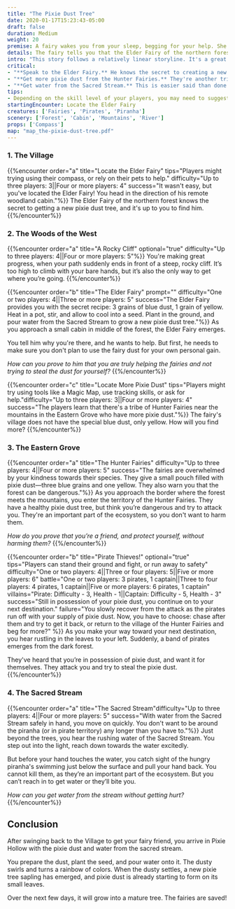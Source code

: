 ```yaml
---
title: "The Pixie Dust Tree"
date: 2020-01-17T15:23:43-05:00
draft: false
duration: Medium
weight: 20
premise: A fairy wakes you from your sleep, begging for your help. She explains that ice from the north froze and killed their pixie dust tree. Without, she and the rest of her village will never fly again.
details: The fairy tells you that the Elder Fairy of the northern forest knows how to get a new pixie dust tree. She cannot go with you, as she does not have enough pixie dust to make the journey and is very tired. It's up to you to find him. She provides you with a compass to help you find your way.
intro: "This story follows a relatively linear storyline. It's a great choice for beginners."
critical:
- "**Speak to the Elder Fairy.** He knows the secret to creating a new pixie dust tree."
- "**Get more pixie dust from the Hunter Fairies.** They're another tribe of fairies located in the Eastern Grove."
- "**Get water from the Sacred Stream.** This is easier said than done. The water contains piranhas."
tips:
- Depending on the skill level of your players, you may need to suggest that they ask the Elder Fairy where they can find more pixie dust, or have a non-player character step in to guide them to the Hunter Fairies.
startingEncounter: Locate the Elder Fairy
creatures: ['Fairies', 'Pirates', 'Piranha']
scenery: ['Forest', 'Cabin', 'Mountains', 'River']
props: ['Compass']
map: "map_the-pixie-dust-tree.pdf"
---
```


### 1. The Village

{{%encounter order="a" title="Locate the Elder Fairy" tips="Players might trying using their compass, or rely on their pets to help." difficulty="Up to three players: 3||Four or more players: 4" success="It wasn't easy, but you've located the Elder Fairy! You head in the direction of his remote woodland cabin."%}}
The Elder Fairy of the northern forest knows the secret to getting a new pixie dust tree, and it's up to you to find him.
{{%/encounter%}}

### 2. The Woods of the West

{{%encounter order="a" title="A Rocky Cliff" optional="true" difficulty="Up to three players: 4||Four or more players: 5"%}}
You're making great progress, when your path suddenly ends in front of a steep, rocky cliff. It’s too high to climb with your bare hands, but it’s also the only way to get where you’re going.
{{%/encounter%}}

{{%encounter order="b" title="The Elder Fairy" prompt="" difficulty="One or two players: 4||Three or more players: 5" success="The Elder Fairy provides you with the secret recipe: 3 grains of blue dust, 1 grain of yellow. Heat in a pot, stir, and allow to cool into a seed. Plant in the ground, and pour water from the Sacred Stream to grow a new pixie dust tree."%}}
As you approach a small cabin in middle of the forest, the Elder Fairy emerges.

You tell him why you're there, and he wants to help. But first, he needs to make sure you don't plan to use the fairy dust for your own personal gain.

*How can you prove to him that you are truly helping the fairies and not trying to steal the dust for yourself?*
{{%/encounter%}}

{{%encounter order="c" title="Locate More Pixie Dust" tips="Players might try using tools like a Magic Map, use tracking skills, or ask for help."difficulty="Up to three players: 3||Four or more players: 4"  success="The players learn that there's a tribe of Hunter Fairies near the mountains in the Eastern Grove who have more pixie dust."%}}
The fairy's village does not have the special blue dust, only yellow. How will you find more?
{{%/encounter%}}

### 3. The Eastern Grove

{{%encounter order="a" title="The Hunter Fairies" difficulty="Up to three players: 4||Four or more players: 5" success="The fairies are overwhelmed by your kindness towards their species. They give a small pouch filled with pixie dust&mdash;three blue grains and one yellow. They also warn you that the forest can be dangerous."%}}
As you approach the border where the forest meets the mountains, you enter the territory of the Hunter Fairies. They have a healthy pixie dust tree, but think you’re dangerous and try to attack you. They're an important part of the ecosystem, so you don't want to harm them.

*How do you prove that you’re a friend, and protect yourself, without harming them?*
{{%/encounter%}}

{{%encounter order="b" title="Pirate Thieves!" optional="true" tips="Players can stand their ground and fight, or run away to safety" difficulty="One or two players: 4||Three or four players: 5||Five or more players: 6" battle="One or two players: 3 pirates, 1 captain||Three to four players: 4 pirates, 1 captain||Five or more players: 6 pirates, 1 captain" villains="Pirate: Difficulty - 3, Health - 1||Captain: Difficulty - 5, Health - 3" success="Still in possession of your pixie dust, you continue on to your next destination." failure="You slowly recover from the attack as the pirates run off with your supply of pixie dust. Now, you have to choose: chase after them and try to get it back, or return to the village of the Hunter Fairies and beg for more?" %}}
As you make your way toward your next destination, you hear rustling in the leaves to your left. Suddenly, a band of pirates emerges from the dark forest.

They've heard that you’re in possession of pixie dust, and want it for themselves. They attack you and try to steal the pixie dust.
{{%/encounter%}}

### 4. The Sacred Stream

{{%encounter order="a" title="The Sacred Stream"difficulty="Up to three players: 4||Four or more players: 5" success="With water from the Sacred Stream safely in hand, you move on quickly. You don't want to be around the piranha (or in pirate territory) any longer than you have to."%}}
Just beyond the trees, you hear the rushing water of the Sacred Stream. You step out into the light, reach down towards the water excitedly.

But before your hand touches the water, you catch sight of the hungry piranha's swimming just below the surface and pull your hand back. You cannot kill them, as they’re an important part of the ecosystem. But you can’t reach in to get water or they’ll bite you.

*How can you get water from the stream without getting hurt?*
{{%/encounter%}}

## Conclusion

After swinging back to the Village to get your fairy friend, you arrive in Pixie Hollow with the pixie dust and water from the sacred stream.

You prepare the dust, plant the seed, and pour water onto it. The dusty swirls and turns a rainbow of colors. When the dusty settles, a new pixie tree sapling has emerged, and pixie dust is already starting to form on its small leaves.

Over the next few days, it will grow into a mature tree. The fairies are saved!